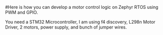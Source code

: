 #Here is how you can develop a motor control logic on Zephyr RTOS using PWM and GPIO.

You need a STM32 Microcontroller, I am using f4 discovery, L298n Motor Driver, 2 motors, power supply, and bunch of jumper wires.

